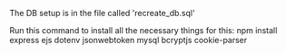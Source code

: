 The DB setup is in the file called 'recreate_db.sql'

Run this command to install all the necessary things for this:
npm install express ejs dotenv jsonwebtoken mysql bcryptjs cookie-parser
